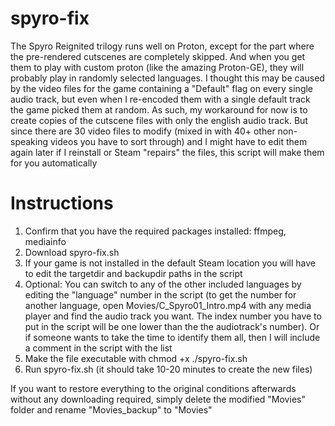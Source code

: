 # spyro-fix

The Spyro Reignited trilogy runs well on Proton, except for the part where the pre-rendered cutscenes are completely skipped.
And when you get them to play with custom proton (like the amazing Proton-GE), they will probably play in randomly selected languages. I thought this may be caused by the video files for the game containing a "Default" flag on every single audio track, but even when I re-encoded them with a single default track the game picked them at random. As such, my workaround for now is to create copies of the cutscene files with only the english audio track. But since there are 30 video files to modify (mixed in with 40+ other non-speaking videos you have to sort through) and I might have to edit them again later if I reinstall or Steam "repairs" the files, this script will make them for you automatically

# Instructions
 1. Confirm that you have the required packages installed: ffmpeg, mediainfo
 2. Download spyro-fix.sh
 3. If your game is not installed in the default Steam location you will have to edit the targetdir and backupdir paths in the script
 4. Optional: You can switch to any of the other included languages by editing the "language" number in the script (to get the number for another language, open Movies/C_Spyro01_Intro.mp4 with any media player and find the audio track you want. The index number you have to put in the script will be one lower than the the audiotrack's number). Or if someone wants to take the time to identify them all, then I will include a comment in the script with the list
 5. Make the file executable with chmod +x ./spyro-fix.sh
 6. Run spyro-fix.sh (it should take 10-20 minutes to create the new files)


If you want to restore everything to the original conditions afterwards without any downloading required, simply delete the modified "Movies" folder and rename "Movies_backup" to "Movies"
